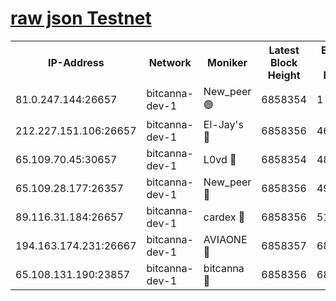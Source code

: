 [raw json Testnet](https://rpc-check.bcat.stavr.tech/bcat/rpc-bcat-result.json)
=


<table><tr><th>IP-Address</th><th>Network</th><th>Moniker</th><th>Latest Block Height</th><th>Earliest Block Height</th><th>Catching Up</th><th>Tx Index</th><th>Voting Power</th><th>Scan Time</th></tr><tr><td>81.0.247.144:26657</td><td>bitcanna-dev-1</td><td>New_peer 🟢</td><td>6858354</td><td>1</td><td>False</td><td>on</td><td>0</td><td>2024-03-13T08:19:37.618313473UTC</td></tr><tr><td>212.227.151.106:26657</td><td>bitcanna-dev-1</td><td>El-Jay's 🔴</td><td>6858356</td><td>4670391</td><td>False</td><td>on</td><td>2218364</td><td>2024-03-13T08:19:44.242001271UTC</td></tr><tr><td>65.109.70.45:30657</td><td>bitcanna-dev-1</td><td>L0vd 🔴</td><td>6858354</td><td>4828155</td><td>False</td><td>on</td><td>308120</td><td>2024-03-13T08:19:37.925629245UTC</td></tr><tr><td>65.109.28.177:26357</td><td>bitcanna-dev-1</td><td>New_peer 🔴</td><td>6858356</td><td>4952911</td><td>False</td><td>on</td><td>2237167</td><td>2024-03-13T08:19:44.822436428UTC</td></tr><tr><td>89.116.31.184:26657</td><td>bitcanna-dev-1</td><td>cardex 🔴</td><td>6858356</td><td>5185001</td><td>False</td><td>on</td><td>1</td><td>2024-03-13T08:19:44.537768446UTC</td></tr><tr><td>194.163.174.231:26667</td><td>bitcanna-dev-1</td><td>AVIAONE 🔴</td><td>6858357</td><td>6852431</td><td>False</td><td>on</td><td>1949865</td><td>2024-03-13T08:19:53.614766961UTC</td></tr><tr><td>65.108.131.190:23857</td><td>bitcanna-dev-1</td><td>bitcanna 🔴</td><td>6858356</td><td>6854356</td><td>False</td><td>off</td><td>378646</td><td>2024-03-13T08:19:45.162513732UTC</td></tr></table>